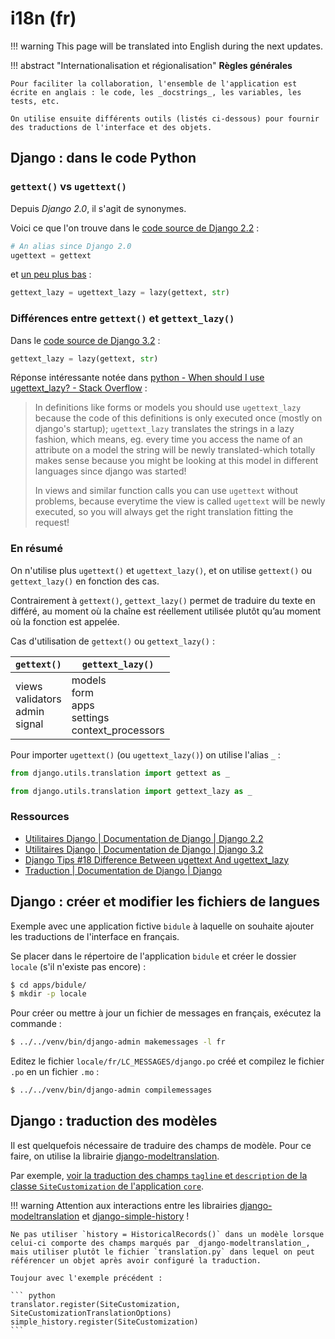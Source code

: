 # i18n (fr)

!!! warning
    This page will be translated into English during the next updates.

!!! abstract "Internationalisation et régionalisation"
    **Règles générales**

    Pour faciliter la collaboration, l'ensemble de l'application est écrite en anglais : le code, les _docstrings_, les variables, les tests, etc.

    On utilise ensuite différents outils (listés ci-dessous) pour fournir des traductions de l'interface et des objets.


## Django : dans le code Python

### `gettext()` vs `ugettext()`

Depuis _Django 2.0_, il s'agit de synonymes.

Voici ce que l'on trouve dans le [code source de Django 2.2](https://github.com/django/django/blob/88d9b28c0c123157a66a288606c16ec5c3486a28/django/utils/translation/__init__.py#L82-L83) :

``` python
# An alias since Django 2.0
ugettext = gettext
```

et [un peu plus bas](https://github.com/django/django/blob/88d9b28c0c123157a66a288606c16ec5c3486a28/django/utils/translation/__init__.py#L102) :

``` python
gettext_lazy = ugettext_lazy = lazy(gettext, str)
```


### Différences entre `gettext()` et `gettext_lazy()`
Dans le [code source de Django 3.2](https://github.com/django/django/blob/8afb677ce787bc886ef378bfc2dd5904194a48ca/django/utils/translation/__init__.py#L135) :

``` python
gettext_lazy = lazy(gettext, str)
```


Réponse intéressante notée dans [python - When should I use ugettext_lazy? - Stack Overflow](https://stackoverflow.com/questions/4160770/when-should-i-use-ugettext-lazy) :

> In definitions like forms or models you should use `ugettext_lazy` because the code of this definitions is only executed once (mostly on django's startup); `ugettext_lazy` translates the strings in a lazy fashion, which means, eg. every time you access the name of an attribute on a model the string will be newly translated-which totally makes sense because you might be looking at this model in different languages since django was started!
>
> In views and similar function calls you can use `ugettext` without problems, because everytime the view is called `ugettext` will be newly executed, so you will always get the right translation fitting the request!


### En résumé
On n'utilise plus `ugettext()` et `ugettext_lazy()`, et on utilise `gettext()` ou `gettext_lazy()` en fonction des cas.

Contrairement à `gettext()`, `gettext_lazy()` permet de traduire du texte en différé, au moment où la chaîne est réellement utilisée plutôt qu’au moment où la fonction est appelée.

Cas d'utilisation de `gettext()` ou `gettext_lazy()` :

| `gettext()` | `gettext_lazy()` |
|---|---|
| views<br>validators<br>admin<br>signal | models<br>form<br>apps<br>settings<br>context_processors |

Pour importer `ugettext()` (ou `ugettext_lazy()`) on utilise l'alias `_` :

``` python
from django.utils.translation import gettext as _
```

``` python
from django.utils.translation import gettext_lazy as _
```

### Ressources

- [Utilitaires Django | Documentation de Django | Django 2.2](https://docs.djangoproject.com/fr/2.2/ref/utils/#module-django.utils.translation)
- [Utilitaires Django | Documentation de Django | Django 3.2](https://docs.djangoproject.com/fr/3.2/ref/utils/#module-django.utils.translation)
- [Django Tips #18 Difference Between ugettext And ugettext_lazy](https://simpleisbetterthancomplex.com/tips/2016/10/17/django-tip-18-translations.html)
- [Traduction | Documentation de Django | Django](https://docs.djangoproject.com/fr/3.2/topics/i18n/translation/)


## Django : créer et modifier les fichiers de langues

Exemple avec une application fictive `bidule` à laquelle on souhaite ajouter les traductions de l'interface en français.

Se placer dans le répertoire de l'application `bidule` et créer le dossier `locale` (s'il n'existe pas encore) :

``` bash
$ cd apps/bidule/
$ mkdir -p locale
```

Pour créer ou mettre à jour un fichier de messages en français, exécutez la commande :

``` bash
$ ../../venv/bin/django-admin makemessages -l fr
```

Editez le fichier `locale/fr/LC_MESSAGES/django.po` créé et compilez le fichier `.po` en un fichier `.mo` :

``` bash
$ ../../venv/bin/django-admin compilemessages
```

## Django : traduction des modèles

Il est quelquefois nécessaire de traduire des champs de modèle. Pour ce faire, on utilise la librairie [django-modeltranslation](https://django-modeltranslation.readthedocs.io).

Par exemple, [voir la traduction des champs `tagline` et `description` de la classe `SiteCustomization` de l'application `core`](https://github.com/DiaghoProject/diagho/blob/main/services/interpretation/apps/core/translation/site.py).

!!! warning
    Attention aux interactions entre les librairies [django-modeltranslation](https://django-modeltranslation.readthedocs.io) et [django-simple-history](https://django-simple-history.readthedocs.io) !

    Ne pas utiliser `history = HistoricalRecords()` dans un modèle lorsque celui-ci comporte des champs marqués par _django-modeltranslation_, mais utiliser plutôt le fichier `translation.py` dans lequel on peut référencer un objet après avoir configuré la traduction.

    Toujour avec l'exemple précédent :

    ``` python
    translator.register(SiteCustomization, SiteCustomizationTranslationOptions)
    simple_history.register(SiteCustomization)
    ```
